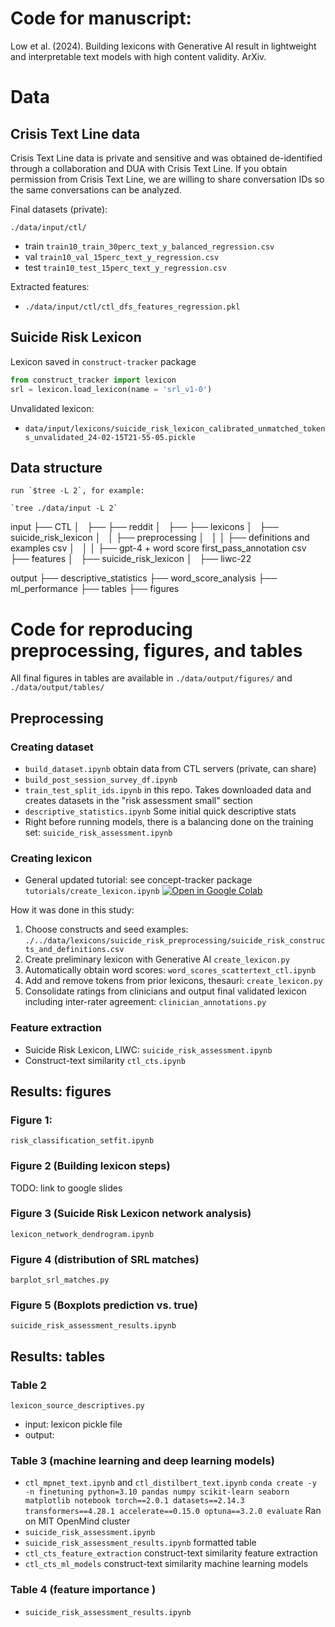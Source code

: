 # Code for manuscript:

Low et al. (2024). Building lexicons with Generative AI result in lightweight and interpretable text models with high content validity. ArXiv. 

<!-- 
These: not mentioned because they are not used:
ctl_cts_feature_extraction.ipynb
ctl_cts_ml_models.ipynb 
-->

# Data

## Crisis Text Line data
Crisis Text Line data is private and sensitive and was obtained de-identified through a collaboration and DUA with Crisis Text Line. If you obtain permission from Crisis Text Line, we are willing to share conversation IDs so the same conversations can be analyzed.

Final datasets (private):

`./data/input/ctl/`
- train `train10_train_30perc_text_y_balanced_regression.csv`
- val `train10_val_15perc_text_y_regression.csv`
- test `train10_test_15perc_text_y_regression.csv`

Extracted features:
- `./data/input/ctl/ctl_dfs_features_regression.pkl` 


## Suicide Risk Lexicon

Lexicon saved in `construct-tracker` package

```python
from construct_tracker import lexicon
srl = lexicon.load_lexicon(name = 'srl_v1-0')
```

<!-- ```python
from construct_tracker import lexicon
srl = lexicon.load_lexicon(name = 'srl_v1-0')
srl_prototypes = lexicon.load_lexicon(name = 'srl_prototypes_v1-0')
``` -->


Unvalidated lexicon:
- `data/input/lexicons/suicide_risk_lexicon_calibrated_unmatched_tokens_unvalidated_24-02-15T21-55-05.pickle`


## Data structure

```
run `$tree -L 2`, for example:

`tree ./data/input -L 2`
```

input
├── CTL
│   ├── 
├── reddit
│   ├── 
├── lexicons
│   ├── suicide_risk_lexicon
│   │	├── preprocessing
│   │	│	├── definitions and examples csv
│   │	│	├── gpt-4 + word score first_pass_annotation csv
├── features
│   ├── suicide_risk_lexicon
│   ├── liwc-22

output
├── descriptive_statistics
├── word_score_analysis
├── ml_performance
├── tables
├── figures



# Code for reproducing preprocessing, figures, and tables 

All final figures in tables are available in `./data/output/figures/` and `./data/output/tables/`

## Preprocessing

### Creating dataset
- `build_dataset.ipynb` obtain data from CTL servers (private, can share)
- `build_post_session_survey_df.ipynb`
- `train_test_split_ids.ipynb` in this repo. Takes downloaded data and creates datasets in the "risk assessment small" section 
- `descriptive_statistics.ipynb` Some initial quick descriptive stats
- Right before running models, there is a balancing done on the training set: `suicide_risk_assessment.ipynb`

### Creating lexicon
- General updated tutorial: see concept-tracker package `tutorials/create_lexicon.ipynb` [![Open in Google Colab](https://colab.research.google.com/assets/colab-badge.svg)](https://colab.research.google.com/github/danielmlow/construct-tracker/blob/main/tutorials/construct_tracker.ipynb)

How it was done in this study:
1. Choose constructs and seed examples: `./../data/lexicons/suicide_risk_preprocessing/suicide_risk_constructs_and_definitions.csv`
2. Create preliminary lexicon with Generative AI `create_lexicon.py`
3. Automatically obtain word scores: `word_scores_scattertext_ctl.ipynb`
4. Add and remove tokens from prior lexicons, thesauri: `create_lexicon.py`
5. Consolidate ratings from clinicians and output final validated lexicon including inter-rater agreement: `clinician_annotations.py`

### Feature extraction

- Suicide Risk Lexicon, LIWC: `suicide_risk_assessment.ipynb` 
- Construct-text similarity `ctl_cts.ipynb`


## Results: figures 

### Figure 1: 
`risk_classification_setfit.ipynb`

### Figure 2 (Building lexicon steps)
TODO: link to google slides

### Figure 3 (Suicide Risk Lexicon network analysis)
`lexicon_network_dendrogram.ipynb`

### Figure 4 (distribution of SRL matches)
`barplot_srl_matches.py` 

### Figure 5 (Boxplots prediction vs. true)
`suicide_risk_assessment_results.ipynb`

## Results: tables

### Table 2 
`lexicon_source_descriptives.py`
- input: lexicon pickle file
- output: 

### Table 3 (machine learning and deep learning models)
- `ctl_mpnet_text.ipynb` and `ctl_distilbert_text.ipynb` 
	```conda create -y -n finetuning python=3.10 pandas numpy scikit-learn seaborn matplotlib notebook torch==2.0.1 datasets==2.14.3 transformers==4.28.1 accelerate==0.15.0 optuna==3.2.0 evaluate```
	Ran on MIT OpenMind cluster
- `suicide_risk_assessment.ipynb`
- `suicide_risk_assessment_results.ipynb` formatted table
- `ctl_cts_feature_extraction` construct-text similarity feature extraction
- `ctl_cts_ml_models` construct-text similarity machine learning models

### Table 4 (feature importance )
- `suicide_risk_assessment_results.ipynb`

<!-- ## Other results -->


